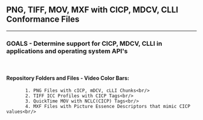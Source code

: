 ## PNG, TIFF, MOV, MXF with CICP, MDCV, CLLI Conformance Files<br/>
---
### GOALS - Determine support for CICP, MDCV, CLLI in applications and operating system API's
<br/>

#### Repository Folders and Files - Video Color Bars:<br/>
           1. PNG Files with cICP, mDCV, cLLI Chunks<br/>
           2. TIFF ICC Profiles with CICP Tags<br/>
           3. QuickTime MOV with NCLC(CICP) Tags<br/>
           4. MXF Files with Picture Essence Descriptors that mimic CICP values<br/>
<br/>
